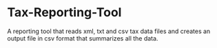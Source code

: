 Tax-Reporting-Tool
==================

A reporting tool that reads xml, txt and csv tax data files and creates an output file in csv format that summarizes all the data. 
